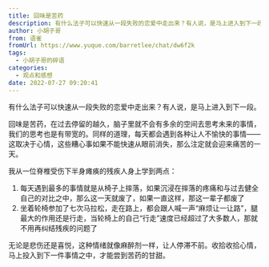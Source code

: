 ```yaml
---
title: 回味是苦药
description: 有什么法子可以快速从一段失败的恋爱中走出来？有人说，是马上进入到下一段。回味是苦药，在过去停留的越久，脑子里就不会有多余的空间去思考未来的事情，我们的思考也是有带宽的。同样的道理，每天都会遇到各种让人不愉快的事情——这取决于心情，这些糟心事如果不能快速从眼前消失，那么注定就会迎来痛苦的一天。我...
author: 小胡子哥
from: 语雀
fromUrl: https://www.yuque.com/barretlee/chat/dw6f2k
tags:
  - 小胡子哥的碎语
categories:
  - 观点和感想
date: 2022-07-27 09:20:41
---
```


有什么法子可以快速从一段失败的恋爱中走出来？有人说，是马上进入到下一段。


回味是苦药，在过去停留的越久，脑子里就不会有多余的空间去思考未来的事情，我们的思考也是有带宽的。同样的道理，每天都会遇到各种让人不愉快的事情——这取决于心情，这些糟心事如果不能快速从眼前消失，那么注定就会迎来痛苦的一天。

我从一位脊椎受伤下半身瘫痪的残疾人身上学到两点：

1. 每天遇到最多的事情就是从椅子上摔落，如果沉浸在摔落的疼痛和与过去健全自己的对比之中，那么这一天就废了，如果一直这样，那这一辈子都废了
2. 坐着轮椅参加了七次马拉松，走在路上，都会跟人喊一声“麻烦让一让路”，腿最大的作用还是行走，当轮椅上的自己“行走”速度已经超过了大多数人，那就不用再纠结残疾的问题了


无论是悲伤还是喜悦，这种情绪就像麻醉剂一样，让人停滞不前。收拾收拾心情，马上投入到下一件事情之中，才能尝到苦药的甘甜。

